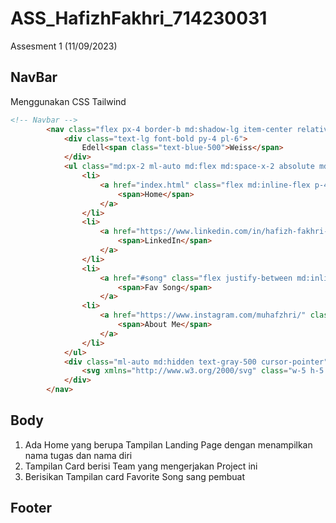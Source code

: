 # ASS_HafizhFakhri_714230031
Assesment 1 (11/09/2023)

## NavBar
Menggunakan CSS Tailwind
``` html
<!-- Navbar -->
        <nav class="flex px-4 border-b md:shadow-lg item-center relative">
            <div class="text-lg font-bold py-4 pl-6">
                Edell<span class="text-blue-500">Weiss</span>
            </div>
            <ul class="md:px-2 ml-auto md:flex md:space-x-2 absolute md:relative top-full left-0 right-0">
                <li>
                    <a href="index.html" class="flex md:inline-flex p-4 items-center hover:bg-gray-50">
                        <span>Home</span>
                    </a>
                </li>
                <li>
                    <a href="https://www.linkedin.com/in/hafizh-fakhri-muharram-0ba408270/" class="flex md:inline-flex p-4 items-center hover:bg-gray-50">
                        <span>LinkedIn</span>
                    </a>
                </li>
                <li>
                    <a href="#song" class="flex justify-between md:inline-flex p-4 items-center hover:bg-gray-50 space-x-2">
                        <span>Fav Song</span>
                    </a>
                <li>
                    <a href="https://www.instagram.com/muhafzhri/" class="flex md:inline-flex p-4 items-center hover:bg-gray-50">
                        <span>About Me</span>
                    </a>
                </li>
            </ul>
            <div class="ml-auto md:hidden text-gray-500 cursor-pointer">
                <svg xmlns="http://www.w3.org/2000/svg" class="w-5 h-5 fill-current" viewBox="0 0 24 24"><path d="M24 20.188l-8.315-8.209 8.2-8.282-3.697-3.697-8.212 8.318-8.31-8.203-3.666 3.666 8.321 8.24-8.206 8.313 3.666 3.666 8.237-8.318 8.285 8.203z"/></svg>
            </div>
        </nav>
```

## Body 
1. Ada Home yang berupa Tampilan Landing Page dengan menampilkan nama tugas dan nama diri
2. Tampilan Card berisi Team yang mengerjakan Project ini
3. Berisikan Tampilan card Favorite Song sang pembuat

## Footer